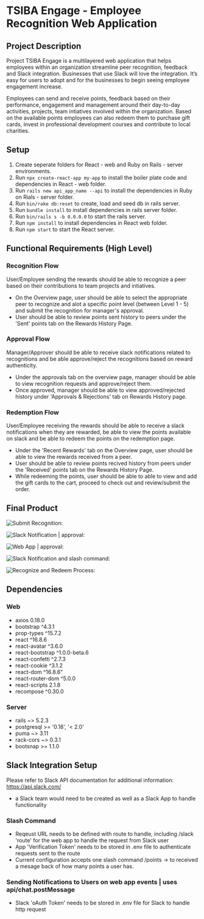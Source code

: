 # TSIBA Engage - Employee Recognition Web Application

## Project Description 

Project TSIBA Engage is a multilayered web application that helps employees within an organization streamline peer recognition, feedback and Slack integration. Businesses that use Slack will love the integration. It’s easy for users to adopt and for the businesses to begin seeing employee engagement increase.

Employees can send and receive points, feedback based on their performance, engagement and management around their day-to-day activities, projects, team intiatives involved within the organization. Based on the available points employees can also redeem them to purchase gift cards, invest in professional development courses and contribute to local charities. 


## Setup
1. Create seperate folders for React - web and Ruby on Rails - server environments.
2. Run `npx create-react-app my-app` to install the boiler plate code and dependencies in React - web folder.
3. Run `rails new api_app_name --api` to install the dependencies in Ruby on Rials - server folder. 
4. Run `bin/rake db:reset` to create, load and seed db in rails server.
5. Run `bundle install` to install dependencies in rails server folder.
6. Run `bin/rails s -b 0.0.0.0` to start the rails server.
7. Run `npm install` to install dependencies in React web folder.
8. Run `npm start` to start the React server.


## Functional Requirements (High Level)

### Recognition Flow 
User/Employee sending the rewards should be able to recognize a peer based on their contributions to team projects and intiatives.
* On the Overview page, user should be able to select the appropriate peer to recognize and alot a specific point level (between Level 1 - 5) and submit the recognition for manager's approval.
* User should be able to review points sent history to peers under the 'Sent' points tab on the Rewards History Page.

### Approval Flow 
Manager/Approver should be able to receive slack notifications related to recognitions and be able approve/reject the recognitions based on reward authenticity.
* Under the approvals tab on the overview page, manager should be able to view recognition requests and approve/reject them. 
* Once approved, manager should be able to view approved/rejected history under 'Approvals & Rejections' tab on Rewards History page.

### Redemption Flow 
User/Employee receiving the rewards should be able to receive a slack notifications when they are rewarded, be able to view the points available on slack and be able to redeem the points on the redemption page.
* Under the 'Recent Rewards' tab on the Overview page, user should be able to view the rewards received from a peer. 
* User should be able to review points recived history from peers under the 'Received' points tab on the Rewards History Page.
* While redeeming the points, user should be able to able to view and add the gift cards to the cart, proceed to check out and review/submit the order.



## Final Product 

![Submit Recognition:](https://github.com/binduprakash/HighFive-Employee-Recognition-App/blob/master/web/public/submit_recognition.gif)

![Slack Notification | approval:](https://github.com/binduprakash/HighFive-Employee-Recognition-App/blob/master/web/public/slack_approval.png)

![Web App | approval:](https://github.com/binduprakash/HighFive-Employee-Recognition-App/blob/master/web/public/web_app_approval.png)


![Slack Notification and slash command:](https://github.com/binduprakash/HighFive-Employee-Recognition-App/blob/master/web/public/Slack_notification_and_slash_command.gif)

![Recognize and Redeem Process:](https://github.com/binduprakash/HighFive-Employee-Recognition-App/blob/master/web/public/Recognition_and_redeem.gif)



## Dependencies 

### Web

* axios 0.18.0
* bootstrap ^4.3.1
* prop-types ^15.7.2
* react ^16.8.6
* react-avatar ^3.6.0
* react-bootstrap ^1.0.0-beta.6
* react-confetti ^2.7.3
* react-cookie ^3.1.2
* react-dom ^16.8.6"
* react-router-dom ^5.0.0
* react-scripts 2.1.8
* recompose ^0.30.0

### Server

* rails ~> 5.2.3
* postgresql >= '0.18', '< 2.0'
* puma ~> 3.11
* rack-cors ~> 0.3.1
* bootsnap >= 1.1.0


## Slack Integration Setup

Please refer to Slack API documentation for additional information: https://api.slack.com/

* a Slack team would need to be created as well as a Slack App to handle functionality

### Slash Command

* Reqeust URL needs to be defined with route to handle, including /slack 'route' for the web app to handle the request from Slack user
* App 'Verification Token' needs to be stored in .env file to authenticate requests sent to the route
* Current configuration accepts one slash command /points -> to received a mesage back of how many points a user has.


### Sending Notifications to Users on web app events | uses api/chat.postMessage

* Slack 'oAuth Token' needs to be stored in .env file for Slack to handle http request





